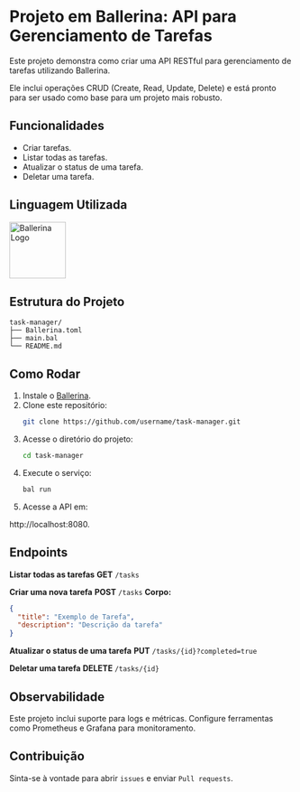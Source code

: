 # Projeto em Ballerina: API para Gerenciamento de Tarefas

Este projeto demonstra como criar uma API RESTful para gerenciamento de tarefas utilizando Ballerina. 

Ele inclui operações CRUD (Create, Read, Update, Delete) e está pronto para ser usado como base para um projeto mais robusto.

## Funcionalidades
- Criar tarefas.
- Listar todas as tarefas.
- Atualizar o status de uma tarefa.
- Deletar uma tarefa.

## Linguagem Utilizada

<a href="https://programartudo.blogspot.com/2024/12/ballerina-linguagem-moderna-para.html" target="_blank">
    <img loading="lazy" src="https://ballerina.io/images/ballerina-logo.svg" width="100" height="100" alt="Ballerina Logo"/>
</a>

## Estrutura do Projeto
```Plaintext
task-manager/
├── Ballerina.toml
├── main.bal
└── README.md
```

## Como Rodar

1. Instale o [Ballerina](https://ballerina.io/).
2. Clone este repositório:
   ```bash
   git clone https://github.com/username/task-manager.git
   ```
3. Acesse o diretório do projeto:
   ```bash
   cd task-manager
   ```
4. Execute o serviço:
   ```bash
   bal run
   ```
5. Acesse a API em:

http://localhost:8080.

## Endpoints

**Listar todas as tarefas**
**GET** `/tasks`

**Criar uma nova tarefa**
**POST** `/tasks`
**Corpo:**

```json
{
  "title": "Exemplo de Tarefa",
  "description": "Descrição da tarefa"
}
```
**Atualizar o status de uma tarefa**
**PUT** `/tasks/{id}?completed=true`

**Deletar uma tarefa**
**DELETE** `/tasks/{id}`

## Observabilidade

Este projeto inclui suporte para logs e métricas. Configure ferramentas como Prometheus e Grafana para monitoramento.

## Contribuição

Sinta-se à vontade para abrir `issues` e enviar `Pull requests`.
